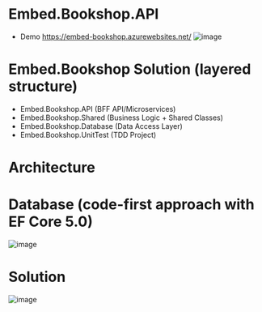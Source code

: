 # Embed.Bookshop.API
* Demo https://embed-bookshop.azurewebsites.net/
![image](https://devmedustorage.blob.core.windows.net/image/Video_2021-06-26_162942.gif)


# Embed.Bookshop Solution (layered structure)
* Embed.Bookshop.API (BFF API/Microservices)
* Embed.Bookshop.Shared (Business Logic + Shared Classes)
* Embed.Bookshop.Database (Data Access Layer)
* Embed.Bookshop.UnitTest (TDD Project)


# Architecture


# Database (code-first approach with EF Core 5.0)
![image](https://user-images.githubusercontent.com/43414651/123507251-03629780-d69b-11eb-96c6-9ca3c008b66e.png)


# Solution
![image](https://user-images.githubusercontent.com/43414651/123507201-c696a080-d69a-11eb-92de-79d7dd7402a0.png)

